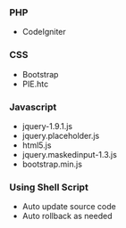 ### PHP
* CodeIgniter


### CSS
* Bootstrap
* PIE.htc


### Javascript
* jquery-1.9.1.js
* jquery.placeholder.js
* html5.js
* jquery.maskedinput-1.3.js
* bootstrap.min.js


### Using Shell Script 
* Auto update source code
* Auto rollback as needed

